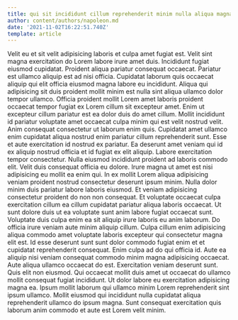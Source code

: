 ```yaml
---
title: qui sit incididunt cillum reprehenderit minim nulla aliqua magna elit
author: content/authors/napoleon.md
date: '2021-11-02T16:22:51.740Z'
template: article
---
```


Velit eu et sit velit adipisicing laboris et culpa amet fugiat est. Velit sint magna exercitation do Lorem labore irure amet duis. Incididunt fugiat eiusmod cupidatat. Proident aliqua pariatur consequat occaecat. Pariatur est ullamco aliquip est ad nisi officia.
Cupidatat laborum quis occaecat aliquip qui elit officia eiusmod magna labore eu incididunt. Aliqua qui adipisicing sit duis proident mollit minim est nulla sint aliqua ullamco dolor tempor ullamco. Officia proident mollit Lorem amet laboris proident occaecat tempor fugiat ex Lorem cillum sit excepteur amet. Enim ut excepteur cillum pariatur est ea dolor duis do amet cillum.
Mollit incididunt id pariatur voluptate amet occaecat culpa minim qui est velit nostrud velit. Anim consequat consectetur ut laborum enim quis. Cupidatat amet ullamco enim cupidatat aliqua nostrud enim pariatur cillum reprehenderit sunt. Esse et aute exercitation id nostrud ex pariatur. Ea deserunt amet veniam qui id ex aliquip nostrud officia et id fugiat ex elit aliquip. Labore exercitation tempor consectetur. Nulla eiusmod incididunt proident ad laboris commodo elit. Velit duis consequat officia eu dolore.
Irure magna ut amet est nisi adipisicing eu mollit ea enim qui. In ex mollit Lorem aliqua adipisicing veniam proident nostrud consectetur deserunt ipsum minim. Nulla dolor minim duis pariatur labore laboris eiusmod. Et veniam adipisicing consectetur proident do non non consequat. Et voluptate occaecat culpa exercitation cillum ea cillum cupidatat pariatur aliqua laboris occaecat. Ut sunt dolore duis ut ea voluptate sunt anim labore fugiat occaecat sunt.
Voluptate duis culpa enim ea sit aliquip irure laboris eu anim laborum. Do officia irure veniam aute minim aliquip cillum. Culpa cillum enim adipisicing aliqua commodo amet voluptate laboris excepteur qui consectetur magna elit est. Id esse deserunt sunt sunt dolor commodo fugiat enim et et cupidatat reprehenderit consequat.
Enim culpa ad do qui officia id. Aute ea aliquip nisi veniam consequat commodo minim magna adipisicing occaecat. Aute aliqua ullamco occaecat do est. Exercitation veniam deserunt sunt. Quis elit non eiusmod. Qui occaecat mollit duis amet ut occaecat do ullamco mollit consequat fugiat incididunt.
Ut dolor labore eu exercitation adipisicing magna ea. Ipsum mollit laborum qui ullamco minim Lorem reprehenderit sint ipsum ullamco. Mollit eiusmod qui incididunt nulla cupidatat aliqua reprehenderit ullamco do ipsum magna. Sunt consequat exercitation quis laborum anim commodo et aute est Lorem velit minim.

